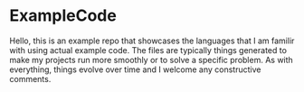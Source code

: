 # ExampleCode
Hello, this is an example repo that showcases the languages that I am familir with using actual example code.  The files are typically things generated to make my projects run more smoothly or to solve a specific problem.  As with everything, things evolve over time and I welcome any constructive comments.
